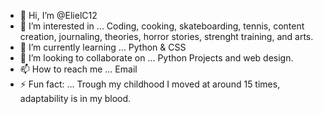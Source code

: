 - 👋 Hi, I’m @ElielC12
- 👀 I’m interested in ... Coding, cooking, skateboarding, tennis, content creation, journaling, theories, horror stories, strenght training, and arts. 
- 🌱 I’m currently learning ... Python & CSS
- 💞️ I’m looking to collaborate on ... Python Projects and web design. 
- 📫 How to reach me ... Email
- ⚡ Fun fact: ... Trough my childhood I moved at around 15 times, adaptability is in my blood. 

<!---
ElielC12/ElielC12 is a ✨ special ✨ repository because its `README.md` (this file) appears on your GitHub profile.
You can click the Preview link to take a look at your changes.
--->
